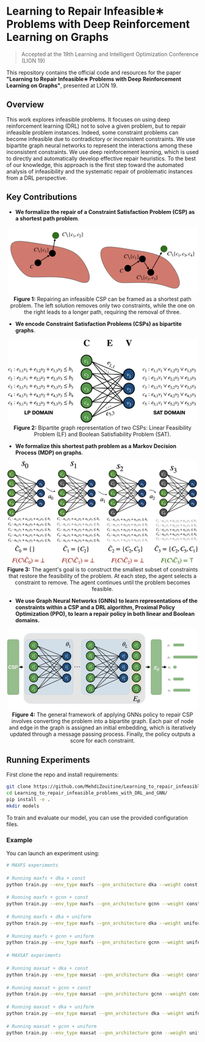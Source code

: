 # Learning to Repair Infeasible∗ Problems with Deep Reinforcement Learning on Graphs

> Accepted at the 19th Learning and Intelligent Optimization Conference (LION 19)

This repository contains the official code and resources for the paper **"Learning to Repair Infeasible∗ Problems with Deep Reinforcement Learning on Graphs"**, presented at LION 19.

## Overview

This work explores infeasible problems. It focuses on using deep reinforcement learning (DRL) not to solve a given problem, but to repair infeasible problem instances. Indeed, some constraint problems can become infeasible due to contradictory or inconsistent constraints. We use bipartite graph neural networks to represent the interactions among these inconsistent constraints. We use deep reinforcement learning, which is used to directly and automatically develop effective repair heuristics. To the best of our knowledge, this approach is the first step toward the automated analysis of infeasibility and the systematic repair of problematic instances from a DRL perspective.


## Key Contributions

- **We formalize the repair of a Constraint Satisfaction Problem (CSP) as a shortest path problem**.

<div align="center">
  <img src="images/shortest_path_max_fs.png" alt="Repair example" width="500"/>
  <br>
  <b>Figure 1:</b> Repairing an infeasible CSP can be framed as a shortest path problem. The left solution removes only two constraints, while the one on the right leads to a longer path, requiring the removal of three.
</div>

- **We encode Constraint Satisfaction Problems (CSPs) as bipartite graphs**.

<div align="center">
  <img src="images/lp_sat_bipartite.png" alt="Repair example" width="500"/>
  <br>
  <b>Figure 2:</b> Bipartite graph representation of two CSPs: Linear Feasibility Problem (LF) and Boolean Satisfiability Problem (SAT).
</div>

- **We formalize this shortest path problem as a Markov Decision Process (MDP) on graphs**.

<div align="center">
  <img src="images/max_fs_mdp.png" alt="Repair example" width="500"/>
  <br>
  <b>Figure 3:</b> The agent's goal is to construct the smallest subset of constraints that restore the feasibility of the problem. At each step, the agent selects a constraint to remove. The agent continues until the problem becomes feasible.
</div>

- **We use Graph Neural Networks (GNNs) to learn representations of the constraints within a CSP and a DRL algorithm, Proximal Policy Optimization (PPO), to learn a repair policy in both linear and Boolean domains.**

<div align="center">
  <img src="images/architecture.png" alt="Repair example" width="500"/>
  <br>
  <b>Figure 4:</b> The general framework of applying GNNs policy to repair CSP involves converting the problem into a bipartite graph. Each pair of node and edge in the graph is assigned an initial embedding, which is iteratively updated through a message passing process. Finally, the policy outputs a score for each constraint.
</div>

## Running Experiments

First clone the repo and install requirements:
```bash 
git clone https://github.com/MehdiZouitine/Learning_to_repair_infeasible_problems_with_DRL_and_GNN
cd Learning_to_repair_infeasible_problems_with_DRL_and_GNN/
pip install -e .
mkdir models
```

To train and evaluate our model, you can use the provided configuration files.

### Example

You can launch an experiment using:

```bash
# MAXFS experiments

# Running maxfs + dka + const
python train.py --env_type maxfs --gnn_architecture dka --weight const --num_envs 32 --num_steps 128 --n_cons 50 --n_var 10 --track

# Running maxfs + gcnn + const
python train.py --env_type maxfs --gnn_architecture gcnn --weight const --num_envs 32 --num_steps 128 --n_cons 50 --n_var 10 --track

# Running maxfs + dka + uniform
python train.py --env_type maxfs --gnn_architecture dka --weight uniform --num_envs 32 --num_steps 128 --n_cons 50 --n_var 10 --track

# Running maxfs + gcnn + uniform
python train.py --env_type maxfs --gnn_architecture gcnn --weight uniform --num_envs 32 --num_steps 128 --n_cons 50 --n_var 10 --track

# MAXSAT experiments

# Running maxsat + dka + const
python train.py --env_type maxsat --gnn_architecture dka --weight const --num_envs 32 --num_steps 128 --n_cons 19 --n_var 3 --k_max 3 --track

# Running maxsat + gcnn + const
python train.py --env_type maxsat --gnn_architecture gcnn --weight const --num_envs 32 --num_steps 128 --n_cons 19 --n_var 3 --k_max 3 --track

# Running maxsat + dka + uniform
python train.py --env_type maxsat --gnn_architecture dka --weight uniform --num_envs 32 --num_steps 128 --n_cons 19 --n_var 3 --k_max 3 --track

# Running maxsat + gcnn + uniform
python train.py --env_type maxsat --gnn_architecture gcnn --weight uniform --num_envs 32 --num_steps 128 --n_cons 19 --n_var 3 --k_max 3 --track

```
